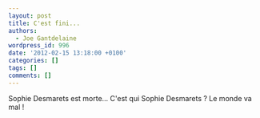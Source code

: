 ```yaml
---
layout: post
title: C'est fini...
authors:
  - Joe Gantdelaine
wordpress_id: 996
date: '2012-02-15 13:18:00 +0100'
categories: []
tags: []
comments: []
---
```

Sophie Desmarets est morte... C'est qui Sophie Desmarets ? Le monde va mal !
